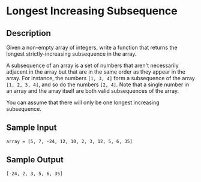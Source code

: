 # Longest Increasing Subsequence

## Description
Given a non-empty array of integers, write a function that returns the longest strictly-increasing subsequence in the array.

A subsequence of an array is a set of numbers that aren't necessarily adjacent in the array but that are in the same order as they appear in the array. For instance, the numbers `[1, 3, 4]` form a subsequence of the array `[1, 2, 3, 4]`, and so do the numbers `[2, 4]`. Note that a single number in an array and the array itself are both valid subsequences of the array.

You can assume that there will only be one longest increasing subsequence.

## Sample Input
```
array = [5, 7, -24, 12, 10, 2, 3, 12, 5, 6, 35]
```

## Sample Output
```
[-24, 2, 3, 5, 6, 35]
```